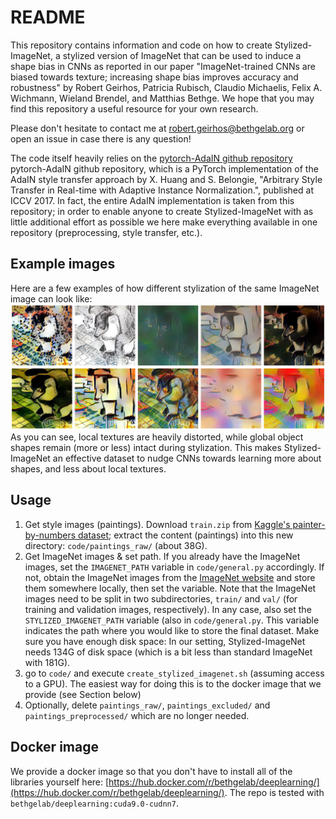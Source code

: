 # README

This repository contains information and code on how to create Stylized-ImageNet, a stylized version of ImageNet that can be used to induce a shape bias in CNNs as reported in our paper "ImageNet-trained CNNs are biased towards texture; increasing shape bias improves accuracy and robustness" by Robert Geirhos, Patricia Rubisch, Claudio Michaelis, Felix A. Wichmann, Wieland Brendel, and Matthias Bethge. We hope that you may find this repository a useful resource for your own research.

Please don't hesitate to contact me at robert.geirhos@bethgelab.org or open an issue in case there is any question!

The code itself heavily relies on the [pytorch-AdaIN github repository](https://github.com/naoto0804/pytorch-AdaIN) pytorch-AdaIN github repository, which is a PyTorch implementation of the AdaIN style transfer approach by X. Huang and S. Belongie, "Arbitrary Style Transfer in Real-time with Adaptive Instance Normalization.", published at ICCV 2017. In fact, the entire AdaIN implementation is taken from this repository; in order to enable anyone to create Stylized-ImageNet with as little additional effort as possible we here make everything available in one repository (preprocessing, style transfer, etc.).

## Example images
Here are a few examples of how different stylization of the same ImageNet image can look like:
![](./example_imgs/example_stylization_imgs.png) 
As you can see, local textures are heavily distorted, while global object shapes remain (more or less) intact during stylization. This makes Stylized-ImageNet an effective dataset to nudge CNNs towards learning more about shapes, and less about local textures.

## Usage
1. Get style images (paintings). Download ``train.zip`` from [Kaggle's painter-by-numbers dataset](https://www.kaggle.com/c/painter-by-numbers/data); extract the content (paintings) into this new directory: ``code/paintings_raw/`` (about 38G).
2. Get ImageNet images & set path. If you already have the ImageNet images, set the ``IMAGENET_PATH`` variable in ``code/general.py`` accordingly. If not, obtain the ImageNet images from the [ImageNet website](http://image-net.org/download-images) and store them somewhere locally, then set the variable. Note that the ImageNet images need to be split in two subdirectories, ``train/`` and ``val/`` (for training and validation images, respectively). In any case, also set the ``STYLIZED_IMAGENET_PATH`` variable (also in ``code/general.py``. This variable indicates the path where you would like to store the final dataset. Make sure you have enough disk space: In our setting, Stylized-ImageNet needs 134G of disk space (which is a bit less than standard ImageNet with 181G).
3. go to ``code/`` and execute ``create_stylized_imagenet.sh`` (assuming access to a GPU). The easiest way for doing this is to the docker image that we provide (see Section below)
4. Optionally, delete ``paintings_raw/``, ``paintings_excluded/`` and ``paintings_preprocessed/`` which are no longer needed.

## Docker image
We provide a docker image so that you don't have to install all of the libraries yourself here: [https://hub.docker.com/r/bethgelab/deeplearning/](https://hub.docker.com/r/bethgelab/deeplearning/). The repo is tested with ``bethgelab/deeplearning:cuda9.0-cudnn7``.
